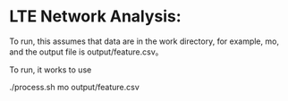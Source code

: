 # LTE Network Analysis:

To run, this assumes that data are in the work directory, for example, mo, and the output file is output/feature.csv。

To run, it works to use

   ./process.sh mo output/feature.csv